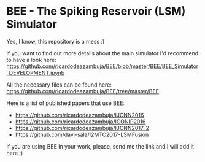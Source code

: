 # BEE - The Spiking Reservoir (LSM) Simulator

Yes, I know, this repository is a mess :)

If you want to find out more details about the main simulator I'd recommend to have a look here:  
https://github.com/ricardodeazambuja/BEE/blob/master/BEE/BEE_Simulator_DEVELOPMENT.ipynb

All the necessary files can be found here:  
https://github.com/ricardodeazambuja/BEE/tree/master/BEE


Here is a list of published papers that use BEE:
- https://github.com/ricardodeazambuja/IJCNN2016
- https://github.com/ricardodeazambuja/ICONIP2016
- https://github.com/ricardodeazambuja/IJCNN2017-2
- https://github.com/davi-sala/I2MTC2017-LSMFusion

If you are using BEE in your work, please, send me the link and I will add it here :)
